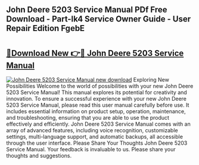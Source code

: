 ## John Deere 5203 Service Manual PDf Free Download - Part-Ik4 Service Owner Guide - User Repair Edition FgebE

# <h2><a href="http://bc91255.oget.top/?id=John+Deere+5203+Service+Manual">🔗Download New 👉🔴 John Deere 5203 Service Manual</a></h2>

[![John Deere 5203 Service Manual new download](https://i.imgur.com/5g1atiW.png)](http://bc91255.oget.top/?id=John+Deere+5203+Service+Manual)
Exploring New Possibilities Welcome to the world of possibilities with your new John Deere 5203 Service Manual! This manual explores its potential for creativity and innovation. To ensure a successful experience with your new John Deere 5203 Service Manual, please read this user manual carefully before use. It includes essential information on product setup, operation, maintenance, and troubleshooting, ensuring that you are able to use the product effectively and efficiently. John Deere 5203 Service Manual comes with an array of advanced features, including voice recognition, customizable settings, multi-language support, and automatic backups, all accessible through the user interface. Please Share Your Thoughts John Deere 5203 Service Manual. Your feedback is invaluable to us. Please share your thoughts and suggestions.
